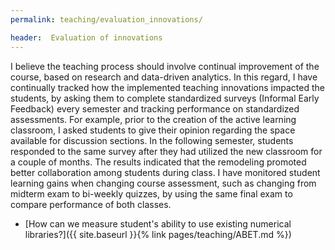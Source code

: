 ```yaml
---
permalink: teaching/evaluation_innovations/

header:  Evaluation of innovations
---
```


I believe the teaching process should involve continual improvement of the course, based on research and data-driven analytics. In this regard, I have continually tracked how the implemented teaching innovations impacted the students, by asking them to complete standardized surveys (Informal Early Feedback) every semester and tracking performance on standardized assessments. For example, prior to the creation of the active learning classroom, I asked students to give their opinion regarding the space available for discussion sections. In the following semester, students responded to the same survey after they had utilized the new classroom for a couple of months. The results indicated that the remodeling promoted better collaboration among students during class. I have monitored student learning gains when changing course assessment, such as changing from midterm exam to bi-weekly quizzes, by using the same final exam to compare performance of both classes.

<!-- According to surveys that I give to students during the semester, students prefer online homework with unlimited attempts, and feel they learn concepts better than the more traditional hand-written homework.

 Among other things, I am able to track through surveys student’s perception of the course material, how much time they spend preparing for the class, the effectiveness of my course staff, and the use of technology in classrooms. Using such measured data allows me to continually improve the overall class experience for both students and instructors. -->

 - [How can we measure student's ability to use existing numerical libraries?]({{ site.baseurl }}{% link pages/teaching/ABET.md %})
